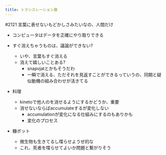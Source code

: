 ```yaml
---
title: トランスレーション展
---
```


\#2121
言葉に表せないもどかしさみたいなの、人間だけ

* コンピュータはデータを正確にやり取りできる

* すぐ消えちゃうものは、議論ができない?
  
  * いや、言葉もすぐ消える
  * 消えて嬉しいことある?
    - snapvjatとかもそうだわ
    - 一瞬で消える、ただそれを見返すことができるっていうの、同期と疑似動機の組み合わせが活きてる
* 料理
  
  * kinetoで他人のを消せるようにするかどうか、重要
  * 消せないならばaccumulateするが変化しない
    * accumulationが変化になる仕組みにするのもありかも
    * 変化のプロセス
* 糠ボット
  
  * 微生物も生きてるし喋らせようぜ的な
  * これ、死者を喋らせてよいか問題と繋がりそう
